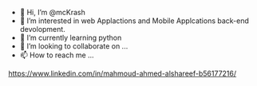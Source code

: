 - 👋 Hi, I’m @mcKrash
- 👀 I’m interested in web Applactions and Mobile Applcations back-end devolopment.
- 🌱 I’m currently learning python
- 💞️ I’m looking to collaborate on ...
- 📫 How to reach me ...

https://www.linkedin.com/in/mahmoud-ahmed-alshareef-b56177216/

<!---
mcKrash/mcKrash is a ✨ special ✨ repository because its `README.md` (this file) appears on your GitHub profile.
You can click the Preview link to take a look at your changes.
--->
